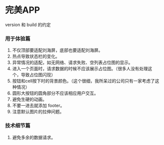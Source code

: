 #  完美APP

version 和 build 的约定

### 用于体验篇

1. 不仅顶部要适配刘海屏，底部也要适配刘海屏。
2. 热点导致状态栏的变化。
3. 异常情况的适配，如无网络、请求失败、空列表占位图的显示。
4. 进入一个页面时，请求数据的时候不应该展示占位图。（很多人没有处理这个，导致占位图闪现）
5. 按钮和cell按下时的背景颜色。（这个很细，我所呆过的公司只有一家考虑了这种情况）
6. 圆形大按钮的圆角部分不应该相应用户交互。
7. 避免生硬的动画。
8. 不要一进去就添加 footer。
9. 注意默认图片的拉伸问题。


### 技术细节篇

1. 避免多余的数据请求。
